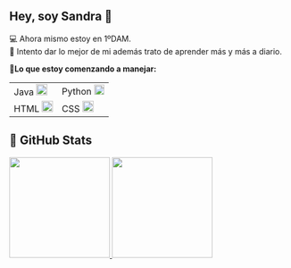 ## Hey, soy Sandra 👋
💻 Ahora mismo estoy en 1ºDAM. <br>
💭 Intento dar lo mejor de mi además trato de aprender más y más a diario.
 <p><b>🔸Lo que estoy comenzando a manejar:</b></p>
  
 <table> 
  <tr>
    <td>Java <img src="https://cdn-icons-png.flaticon.com/512/226/226777.png" height="20px"></td>
    <td>Python <img src="https://www.python.org/static/favicon.ico" height="18px"></td>
    <tr>
    <td>HTML <img src="https://static-00.iconduck.com/assets.00/html-5-icon-726x1024-evem6gg5.png" height="20px"></td>
    <td>CSS <img src="https://upload.wikimedia.org/wikipedia/commons/thumb/d/d5/CSS3_logo_and_wordmark.svg/1200px-CSS3_logo_and_wordmark.svg.png" height="20px"></td>
    </tr>
 </table>
 
## 👾 GitHub Stats
<p>
<a href="https://github.com/sandradecruz">
  <img height="180em" src="https://github-readme-stats-eight-theta.vercel.app/api?username=sandradecruz&show_icons=true&theme=tokyonight&include_all_commits=true&count_private=true"/>
  <img height="180em" src="https://github-readme-stats.vercel.app/api/top-langs/?username=sandradecruz&layout=compact&theme=tokyonight"/>
</a>
</p>

<!--<a href="https://visitcount.itsvg.in">
  <img src="https://visitcount.itsvg.in/api?id=sandracrutor&label=Profile%20Views&color=5&icon=5&pretty=true" />
</a>-->
